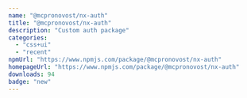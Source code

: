 ```yaml
---
name: "@mcpronovost/nx-auth"
title: "@mcpronovost/nx-auth"
description: "Custom auth package"
categories:
  - "css+ui"
  - "recent"
npmUrl: "https://www.npmjs.com/package/@mcpronovost/nx-auth"
homepageUrl: "https://www.npmjs.com/package/@mcpronovost/nx-auth"
downloads: 94
badge: "new"
---
```

